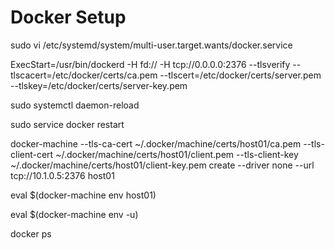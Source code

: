 # Docker Setup #

sudo vi /etc/systemd/system/multi-user.target.wants/docker.service

ExecStart=/usr/bin/dockerd -H fd:// -H tcp://0.0.0.0:2376 --tlsverify --tlscacert=/etc/docker/certs/ca.pem --tlscert=/etc/docker/certs/server.pem --tlskey=/etc/docker/certs/server-key.pem

sudo systemctl daemon-reload

sudo service docker restart



docker-machine --tls-ca-cert ~/.docker/machine/certs/host01/ca.pem --tls-client-cert ~/.docker/machine/certs/host01/client.pem --tls-client-key ~/.docker/machine/certs/host01/client-key.pem create --driver none --url tcp://10.1.0.5:2376 host01

eval $(docker-machine env host01)

eval $(docker-machine env -u)

docker ps
